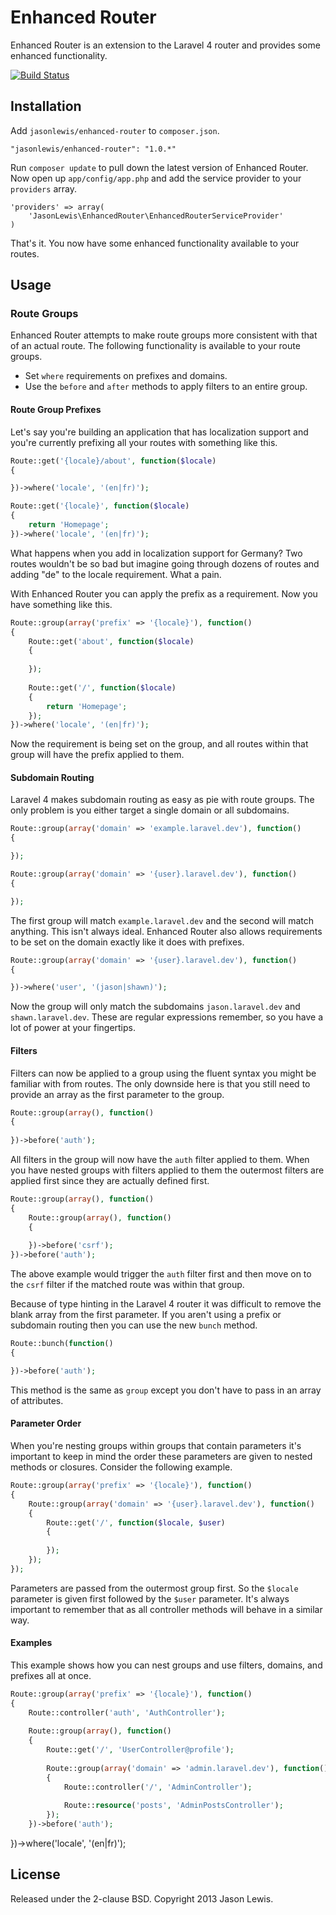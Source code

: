 # Enhanced Router

Enhanced Router is an extension to the Laravel 4 router and provides some enhanced functionality.

[![Build Status](https://travis-ci.org/jasonlewis/enhanced-router.png?branch=master)](https://travis-ci.org/jasonlewis/enhanced-router)

## Installation

Add `jasonlewis/enhanced-router` to `composer.json`.

    "jasonlewis/enhanced-router": "1.0.*"
    
Run `composer update` to pull down the latest version of Enhanced Router. Now open up `app/config/app.php` and add the service provider to your `providers` array.

    'providers' => array(
        'JasonLewis\EnhancedRouter\EnhancedRouterServiceProvider'
    )

That's it. You now have some enhanced functionality available to your routes.

## Usage

### Route Groups

Enhanced Router attempts to make route groups more consistent with that of an actual route. The following functionality is available to your route groups.

- Set `where` requirements on prefixes and domains.
- Use the `before` and `after` methods to apply filters to an entire group.

#### Route Group Prefixes

Let's say you're building an application that has localization support and you're currently prefixing all your routes with something like this.

```php
Route::get('{locale}/about', function($locale)
{

})->where('locale', '(en|fr)');

Route::get('{locale}', function($locale)
{
    return 'Homepage';
})->where('locale', '(en|fr)');
```
    
What happens when you add in localization support for Germany? Two routes wouldn't be so bad but imagine going through dozens of routes and adding "de" to the locale requirement. What a pain.

With Enhanced Router you can apply the prefix as a requirement. Now you have something like this.

```php
Route::group(array('prefix' => '{locale}'), function()
{
    Route::get('about', function($locale)
    {
    
    });
    
    Route::get('/', function($locale)
    {
        return 'Homepage';
    });
})->where('locale', '(en|fr)');
```
    
Now the requirement is being set on the group, and all routes within that group will have the prefix applied to them.

#### Subdomain Routing

Laravel 4 makes subdomain routing as easy as pie with route groups. The only problem is you either target a single domain or all subdomains.

```php
Route::group(array('domain' => 'example.laravel.dev'), function()
{

});

Route::group(array('domain' => '{user}.laravel.dev'), function()
{

});
```
    
The first group will match `example.laravel.dev` and the second will match anything. This isn't always ideal. Enhanced Router also allows requirements to be set on the domain exactly like it does with prefixes.

```php
Route::group(array('domain' => '{user}.laravel.dev'), function()
{

})->where('user', '(jason|shawn)');
```
    
Now the group will only match the subdomains `jason.laravel.dev` and `shawn.laravel.dev`. These are regular expressions remember, so you have a lot of power at your fingertips.

#### Filters

Filters can now be applied to a group using the fluent syntax you might be familiar with from routes. The only downside here is that you still need to provide an array as the first parameter to the group.

```php
Route::group(array(), function()
{
    
})->before('auth');
```
    
All filters in the group will now have the `auth` filter applied to them. When you have nested groups with filters applied to them the outermost filters are applied first since they are actually defined first.

```php
Route::group(array(), function()
{
    Route::group(array(), function()
    {
    
    })->before('csrf');
})->before('auth');
```
    
The above example would trigger the `auth` filter first and then move on to the `csrf` filter if the matched route was within that group.

Because of type hinting in the Laravel 4 router it was difficult to remove the blank array from the first parameter. If you aren't using a prefix or subdomain routing then you can use the new `bunch` method.

```php
Route::bunch(function()
{

})->before('auth');
```
    
This method is the same as `group` except you don't have to pass in an array of attributes.

#### Parameter Order

When you're nesting groups within groups that contain parameters it's important to keep in mind the order these parameters are given to nested methods or closures. Consider the following example.

```php
Route::group(array('prefix' => '{locale}'), function()
{
    Route::group(array('domain' => '{user}.laravel.dev'), function()
    {
        Route::get('/', function($locale, $user)
        {
        
        });
    });
});
```
    
Parameters are passed from the outermost group first. So the `$locale` parameter is given first followed by the `$user` parameter. It's always important to remember that as all controller methods will behave in a similar way.

#### Examples

This example shows how you can nest groups and use filters, domains, and prefixes all at once.

```php
Route::group(array('prefix' => '{locale}'), function()
{
    Route::controller('auth', 'AuthController');
    
    Route::group(array(), function()
    {
        Route::get('/', 'UserController@profile');
        
        Route::group(array('domain' => 'admin.laravel.dev'), function()
        {
            Route::controller('/', 'AdminController');
            
            Route::resource('posts', 'AdminPostsController');
        });
    })->before('auth');
```
})->where('locale', '(en|fr)');

## License

Released under the 2-clause BSD. Copyright 2013 Jason Lewis.
